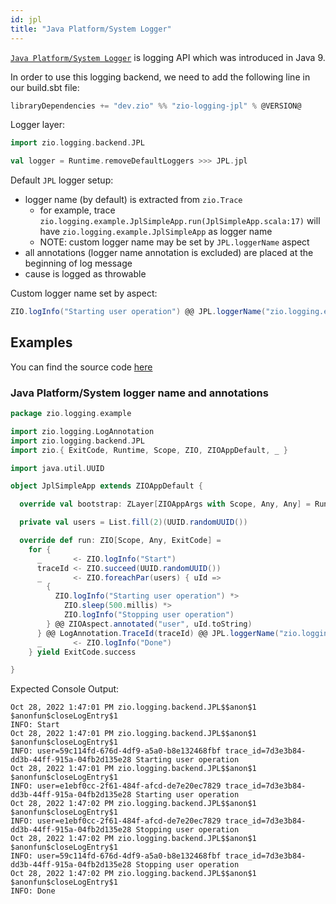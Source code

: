 ```yaml
---
id: jpl
title: "Java Platform/System Logger"
---
```


[`Java Platform/System Logger`](https://openjdk.org/jeps/264) is logging API which was introduced in Java 9.

In order to use this logging backend, we need to add the following line in our build.sbt file:

```scala
libraryDependencies += "dev.zio" %% "zio-logging-jpl" % @VERSION@
```

Logger layer:

```scala
import zio.logging.backend.JPL

val logger = Runtime.removeDefaultLoggers >>> JPL.jpl
```

Default `JPL` logger setup:
* logger name (by default)  is extracted from `zio.Trace`
    * for example, trace `zio.logging.example.JplSimpleApp.run(JplSimpleApp.scala:17)` will have `zio.logging.example.JplSimpleApp` as logger name
    * NOTE: custom logger name may be set by `JPL.loggerName` aspect
* all annotations (logger name annotation is excluded) are placed at the beginning of log message
* cause is logged as throwable

Custom logger name set by aspect:

```scala
ZIO.logInfo("Starting user operation") @@ JPL.loggerName("zio.logging.example.UserOperation")
```


## Examples

You can find the source code [here](https://github.com/zio/zio-logging/tree/master/examples/src/main/scala/zio/logging/example)

### Java Platform/System logger name and annotations

```scala
package zio.logging.example

import zio.logging.LogAnnotation
import zio.logging.backend.JPL
import zio.{ ExitCode, Runtime, Scope, ZIO, ZIOAppDefault, _ }

import java.util.UUID

object JplSimpleApp extends ZIOAppDefault {

  override val bootstrap: ZLayer[ZIOAppArgs with Scope, Any, Any] = Runtime.removeDefaultLoggers >>> JPL.jpl

  private val users = List.fill(2)(UUID.randomUUID())

  override def run: ZIO[Scope, Any, ExitCode] =
    for {
      _       <- ZIO.logInfo("Start")
      traceId <- ZIO.succeed(UUID.randomUUID())
      _       <- ZIO.foreachPar(users) { uId =>
        {
          ZIO.logInfo("Starting user operation") *>
            ZIO.sleep(500.millis) *>
            ZIO.logInfo("Stopping user operation")
        } @@ ZIOAspect.annotated("user", uId.toString)
      } @@ LogAnnotation.TraceId(traceId) @@ JPL.loggerName("zio.logging.example.UserOperation")
      _       <- ZIO.logInfo("Done")
    } yield ExitCode.success

}
```

Expected Console Output:
```
Oct 28, 2022 1:47:01 PM zio.logging.backend.JPL$$anon$1 $anonfun$closeLogEntry$1
INFO: Start
Oct 28, 2022 1:47:01 PM zio.logging.backend.JPL$$anon$1 $anonfun$closeLogEntry$1
INFO: user=59c114fd-676d-4df9-a5a0-b8e132468fbf trace_id=7d3e3b84-dd3b-44ff-915a-04fb2d135e28 Starting user operation
Oct 28, 2022 1:47:01 PM zio.logging.backend.JPL$$anon$1 $anonfun$closeLogEntry$1
INFO: user=e1ebf0cc-2f61-484f-afcd-de7e20ec7829 trace_id=7d3e3b84-dd3b-44ff-915a-04fb2d135e28 Starting user operation
Oct 28, 2022 1:47:02 PM zio.logging.backend.JPL$$anon$1 $anonfun$closeLogEntry$1
INFO: user=e1ebf0cc-2f61-484f-afcd-de7e20ec7829 trace_id=7d3e3b84-dd3b-44ff-915a-04fb2d135e28 Stopping user operation
Oct 28, 2022 1:47:02 PM zio.logging.backend.JPL$$anon$1 $anonfun$closeLogEntry$1
INFO: user=59c114fd-676d-4df9-a5a0-b8e132468fbf trace_id=7d3e3b84-dd3b-44ff-915a-04fb2d135e28 Stopping user operation
Oct 28, 2022 1:47:02 PM zio.logging.backend.JPL$$anon$1 $anonfun$closeLogEntry$1
INFO: Done
```